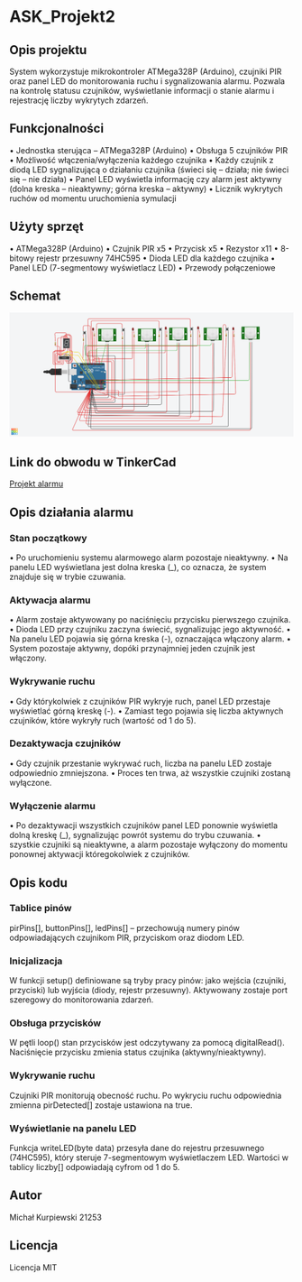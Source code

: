 # ASK_Projekt2

## Opis projektu
System wykorzystuje mikrokontroler ATMega328P (Arduino), czujniki PIR oraz panel LED do monitorowania ruchu i sygnalizowania alarmu. Pozwala na kontrolę statusu czujników, wyświetlanie informacji o stanie alarmu i rejestrację liczby wykrytych zdarzeń.

## Funkcjonalności
•	Jednostka sterująca – ATMega328P (Arduino)
•	Obsługa 5 czujników PIR
•	Możliwość włączenia/wyłączenia każdego czujnika
•	Każdy czujnik z diodą LED sygnalizującą o działaniu czujnika (świeci się – działa; 
nie świeci się – nie działa)
•	Panel LED wyświetla informację czy alarm jest aktywny (dolna kreska – nieaktywny; górna kreska – aktywny)
•	Licznik wykrytych ruchów od momentu uruchomienia symulacji

## Użyty sprzęt
• ATMega328P (Arduino)
• Czujnik PIR x5
• Przycisk x5
• Rezystor x11
• 8-bitowy rejestr przesuwny 74HC595
• Dioda LED dla każdego czujnika
• Panel LED (7-segmentowy wyświetlacz LED)
• Przewody połączeniowe

## Schemat
![](schematalarmu.png)

## Link do obwodu w TinkerCad
[Projekt alarmu](
https://www.tinkercad.com/things/3uRDqUS0d7I-askprojekt2?sharecode=PXTgYRAD4aL4zZJHm-AW6LG9UpWjbe82dBJNhwuUyPY)

## Opis działania alarmu

### Stan początkowy
• Po uruchomieniu systemu alarmowego alarm pozostaje nieaktywny.
• Na panelu LED wyświetlana jest dolna kreska (_), co oznacza, że system znajduje się w trybie czuwania.

### Aktywacja alarmu
• Alarm zostaje aktywowany po naciśnięciu przycisku pierwszego czujnika.
• Dioda LED przy czujniku zaczyna świecić, sygnalizując jego aktywność.
• Na panelu LED pojawia się górna kreska (-), oznaczająca włączony alarm.
• System pozostaje aktywny, dopóki przynajmniej jeden czujnik jest włączony.

### Wykrywanie ruchu
• Gdy którykolwiek z czujników PIR wykryje ruch, panel LED przestaje wyświetlać górną kreskę (-).
• Zamiast tego pojawia się liczba aktywnych czujników, które wykryły ruch (wartość od 1 do 5).

### Dezaktywacja czujników
• Gdy czujnik przestanie wykrywać ruch, liczba na panelu LED zostaje odpowiednio zmniejszona.
• Proces ten trwa, aż wszystkie czujniki zostaną wyłączone.

### Wyłączenie alarmu
• Po dezaktywacji wszystkich czujników panel LED ponownie wyświetla dolną kreskę (_), sygnalizując powrót systemu do trybu czuwania.
• szystkie czujniki są nieaktywne, a alarm pozostaje wyłączony do momentu ponownej aktywacji któregokolwiek z czujników.

## Opis kodu

### Tablice pinów
pirPins[], buttonPins[], ledPins[] – przechowują numery pinów odpowiadających czujnikom PIR, przyciskom oraz diodom LED.

### Inicjalizacja
W funkcji setup() definiowane są tryby pracy pinów: jako wejścia (czujniki, przyciski) lub wyjścia (diody, rejestr przesuwny).
Aktywowany zostaje port szeregowy do monitorowania zdarzeń.

### Obsługa przycisków
W pętli loop() stan przycisków jest odczytywany za pomocą digitalRead().
Naciśnięcie przycisku zmienia status czujnika (aktywny/nieaktywny).

### Wykrywanie ruchu
Czujniki PIR monitorują obecność ruchu.
Po wykryciu ruchu odpowiednia zmienna pirDetected[] zostaje ustawiona na true.

### Wyświetlanie na panelu LED
Funkcja writeLED(byte data) przesyła dane do rejestru przesuwnego (74HC595), który steruje 7-segmentowym wyświetlaczem LED.
Wartości w tablicy liczby[] odpowiadają cyfrom od 1 do 5.

## Autor
Michał Kurpiewski 21253

## Licencja
Licencja MIT
